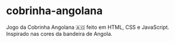 # cobrinha-angolana
Jogo da Cobrinha Angolana 🇦🇴 feito em HTML, CSS e JavaScript. Inspirado nas cores da bandeira de Angola.
